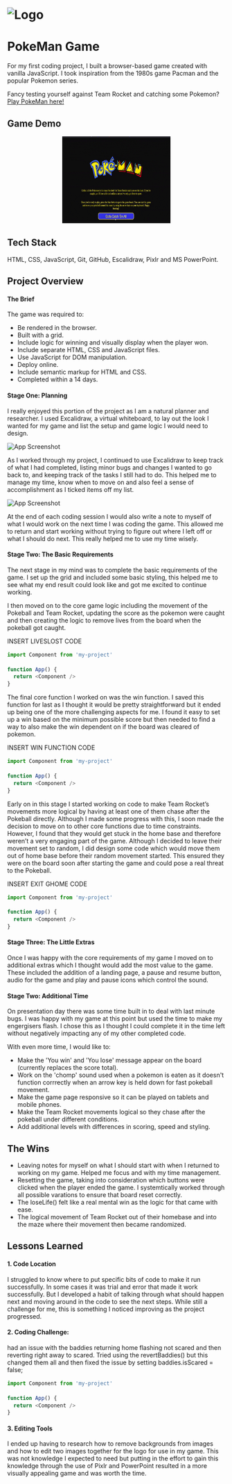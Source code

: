 # ![Logo](https://i.imgur.com/p0U8Ss5m.png) 
# PokeMan Game
For my first coding project, I built a browser-based game created with vanilla JavaScript. I took inspiration from the 1980s game Pacman and the popular Pokemon series.

Fancy testing yourself against Team Rocket and catching some Pokemon? [Play PokeMan here!](https://kpetersen04.github.io/)

## Game Demo

<p align="center">
  <img src="https://github.com/kpetersen04/kpetersen04.github.io/blob/main/images/PokeMan.gif" alt="animated" width="250px" height="200px"/>
</p>


## Tech Stack
HTML, CSS, JavaScript, Git, GitHub, Escalidraw, Pixlr and MS PowerPoint. 
## Project Overview 

#### The Brief
The game was required to:
- Be rendered in the browser.     
- Built with a grid. 
- Include logic for winning and visually display when the player won. 
- Include separate HTML, CSS and JavaScript files. 
- Use JavaScript for DOM manipulation. 
- Deploy online.
- Include semantic markup for HTML and CSS.
- Completed within a 14 days. 

#### Stage One: Planning 
I really enjoyed this portion of the project as I am a natural planner and researcher. I used Excalidraw, a virtual whiteboard, to lay out the look I wanted for my game and list the setup and game logic I would need to design. 

![App Screenshot](https://i.imgur.com/7fFtqAXl.png)

As I worked through my project, I continued to use Excalidraw to keep track of what I had completed, listing minor bugs and changes I wanted to go back to, and keeping track of the tasks I still had to do. This helped me to manage my time, know when to move on and also feel a sense of accomplishment as I ticked items off my list. 

![App Screenshot](https://i.imgur.com/f3kmfG3m.png)

At the end of each coding session I would also write a note to myself of what I would work on the next time I was coding the game. This allowed me to return and start working without trying to figure out where I left off or what I should do next. This really helped me to use my time wisely.

#### Stage Two: The Basic Requirements
The next stage in my mind was to complete the basic requirements of the game. I set up the grid and included some basic styling, this helped me to see what my end result could look like and got me excited to continue working. 

I then moved on to the core game logic including the movement of the Pokeball and Team Rocket, updating the score as the pokemon were caught and then creating the logic to remove lives from the board when the pokeball got caught. 

INSERT LIVESLOST CODE
```javascript
import Component from 'my-project'

function App() {
  return <Component />
}
```

The final core function I worked on was the win function. I saved this function for last as I thought it would be pretty straightforward but it ended up being one of the more challenging aspects for me.  I found it easy to set up a win based on the minimum possible score but then needed to find a way to also make the win dependent on if the board was cleared of pokemon. 

INSERT WIN FUNCTION CODE
```javascript
import Component from 'my-project'

function App() {
  return <Component />
}
```
Early on in this stage I started working on code to make Team Rocket’s movements more logical by having at least one of them chase after the Pokeball directly. Although I made some progress with this, I soon made the decision to move on to other core functions due to time constraints. However, I found that they would get stuck in the home base and therefore weren’t a very engaging part of the game. Although I decided to leave their movement set to random, I did design some code which would move them out of home base before their random movement started. This ensured they were on the board soon after starting the game and could pose a real threat to the Pokeball. 

INSERT EXIT GHOME   CODE
```javascript
import Component from 'my-project'

function App() {
  return <Component />
}
```
#### Stage Three: The Little Extras
Once I was happy with the core requirements of my game I moved on to additional extras which I thought would add the most value to the game. These included the addition of a landing page, a pause and resume button, audio for the game and play and pause icons which control the sound. 

#### Stage Two: Additional Time
On presentation day there was some time built in to deal with last minute bugs. I was happy with my game at this point but used the time to make my engergisers flash. I chose this as I thought I could complete it in the time left without negatively impacting any of my other completed code. 

With even more time, I would like to: 

- Make the 'You win' and 'You lose' message appear on the board (currently replaces the score total). 
- Work on the 'chomp' sound used when a pokemon is eaten as it doesn't function corrrectly when an arrow key is held down for fast pokeball movement. 
- Make the game page responsive so it can be played on tablets and mobile phones. 
- Make the Team Rocket movements logical so they chase after the pokeball under different conditions. 
- Add additional levels with differences in scoring, speed and styling. 

## The Wins
- Leaving notes for myself on what I should start with when I returned to working on my game. Helped me focus and with my time management. 
- Resetting the game, taking into consideration which buttons were clicked when the player ended the game. I systemtically worked through all possible varations to ensure that board reset correctly. 
- The loseLife() felt like a real mental win as the logic for that came with ease. 
- The logical movement of Team Rocket out of their homebase and into the maze where their movement then became randomized. 
## Lessons Learned
#### 1. Code Location

I struggled to know where to put specific bits of code to make it run successfully. In some cases it was trial and error that made it work successfully. But I developed a habit of talking through what should happen next and moving around in the code to see the next steps. While still a challenge for me, this is something I noticed improving as the project progressed. 

#### 2. Coding Challenge: 
had an issue with the baddies returning home flashing not scared 
and then reverting right away to scared. Tried using the revertBaddies()
but this changed them all and then fixed the issue by setting 
baddies.isScared = false; 

```javascript
import Component from 'my-project'

function App() {
  return <Component />
}
```

#### 3. Editing Tools 
I ended up having to research how to remove backgrounds from images and how to edit two images together for the logo for use in my game. This was not knowledge I expected to need but putting in the effort to gain this knowledge through the use of Pixlr and PowerPoint resulted in a more visually appealing game and was worth the time. 

